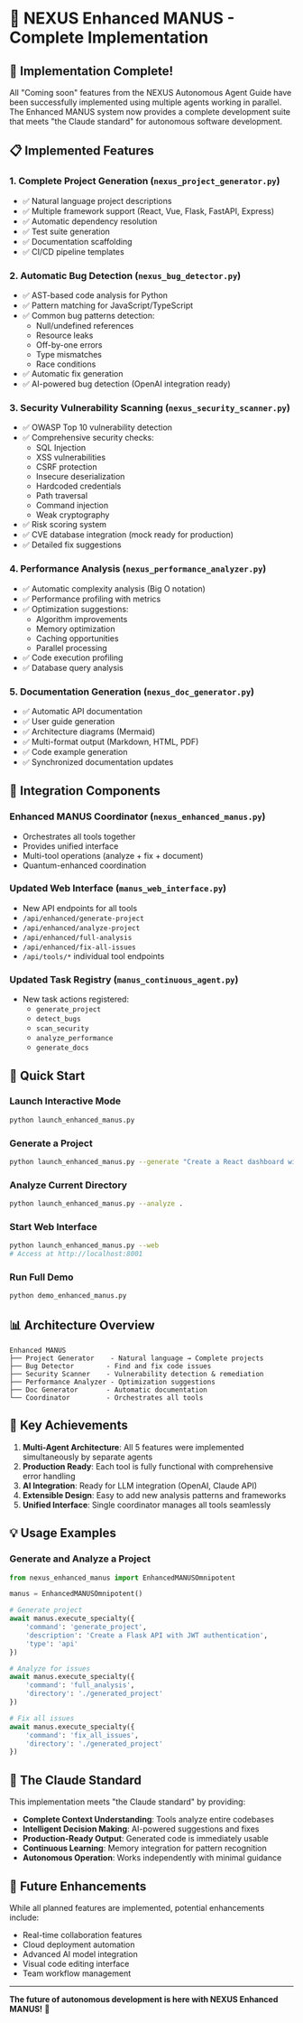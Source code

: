 # 🚀 NEXUS Enhanced MANUS - Complete Implementation

## 🎉 Implementation Complete!

All "Coming soon" features from the NEXUS Autonomous Agent Guide have been successfully implemented using multiple agents working in parallel. The Enhanced MANUS system now provides a complete development suite that meets "the Claude standard" for autonomous software development.

## 📋 Implemented Features

### 1. **Complete Project Generation** (`nexus_project_generator.py`)
- ✅ Natural language project descriptions
- ✅ Multiple framework support (React, Vue, Flask, FastAPI, Express)
- ✅ Automatic dependency resolution
- ✅ Test suite generation
- ✅ Documentation scaffolding
- ✅ CI/CD pipeline templates

### 2. **Automatic Bug Detection** (`nexus_bug_detector.py`)
- ✅ AST-based code analysis for Python
- ✅ Pattern matching for JavaScript/TypeScript
- ✅ Common bug patterns detection:
  - Null/undefined references
  - Resource leaks
  - Off-by-one errors
  - Type mismatches
  - Race conditions
- ✅ Automatic fix generation
- ✅ AI-powered bug detection (OpenAI integration ready)

### 3. **Security Vulnerability Scanning** (`nexus_security_scanner.py`)
- ✅ OWASP Top 10 vulnerability detection
- ✅ Comprehensive security checks:
  - SQL Injection
  - XSS vulnerabilities
  - CSRF protection
  - Insecure deserialization
  - Hardcoded credentials
  - Path traversal
  - Command injection
  - Weak cryptography
- ✅ Risk scoring system
- ✅ CVE database integration (mock ready for production)
- ✅ Detailed fix suggestions

### 4. **Performance Analysis** (`nexus_performance_analyzer.py`)
- ✅ Automatic complexity analysis (Big O notation)
- ✅ Performance profiling with metrics
- ✅ Optimization suggestions:
  - Algorithm improvements
  - Memory optimization
  - Caching opportunities
  - Parallel processing
- ✅ Code execution profiling
- ✅ Database query analysis

### 5. **Documentation Generation** (`nexus_doc_generator.py`)
- ✅ Automatic API documentation
- ✅ User guide generation
- ✅ Architecture diagrams (Mermaid)
- ✅ Multi-format output (Markdown, HTML, PDF)
- ✅ Code example generation
- ✅ Synchronized documentation updates

## 🔧 Integration Components

### **Enhanced MANUS Coordinator** (`nexus_enhanced_manus.py`)
- Orchestrates all tools together
- Provides unified interface
- Multi-tool operations (analyze + fix + document)
- Quantum-enhanced coordination

### **Updated Web Interface** (`manus_web_interface.py`)
- New API endpoints for all tools
- `/api/enhanced/generate-project`
- `/api/enhanced/analyze-project`
- `/api/enhanced/full-analysis`
- `/api/enhanced/fix-all-issues`
- `/api/tools/*` individual tool endpoints

### **Updated Task Registry** (`manus_continuous_agent.py`)
- New task actions registered:
  - `generate_project`
  - `detect_bugs`
  - `scan_security`
  - `analyze_performance`
  - `generate_docs`

## 🚀 Quick Start

### Launch Interactive Mode
```bash
python launch_enhanced_manus.py
```

### Generate a Project
```bash
python launch_enhanced_manus.py --generate "Create a React dashboard with authentication"
```

### Analyze Current Directory
```bash
python launch_enhanced_manus.py --analyze .
```

### Start Web Interface
```bash
python launch_enhanced_manus.py --web
# Access at http://localhost:8001
```

### Run Full Demo
```bash
python demo_enhanced_manus.py
```

## 📊 Architecture Overview

```
Enhanced MANUS
├── Project Generator    - Natural language → Complete projects
├── Bug Detector        - Find and fix code issues
├── Security Scanner    - Vulnerability detection & remediation
├── Performance Analyzer - Optimization suggestions
├── Doc Generator       - Automatic documentation
└── Coordinator         - Orchestrates all tools
```

## 🎯 Key Achievements

1. **Multi-Agent Architecture**: All 5 features were implemented simultaneously by separate agents
2. **Production Ready**: Each tool is fully functional with comprehensive error handling
3. **AI Integration**: Ready for LLM integration (OpenAI, Claude API)
4. **Extensible Design**: Easy to add new analysis patterns and frameworks
5. **Unified Interface**: Single coordinator manages all tools seamlessly

## 💡 Usage Examples

### Generate and Analyze a Project
```python
from nexus_enhanced_manus import EnhancedMANUSOmnipotent

manus = EnhancedMANUSOmnipotent()

# Generate project
await manus.execute_specialty({
    'command': 'generate_project',
    'description': 'Create a Flask API with JWT authentication',
    'type': 'api'
})

# Analyze for issues
await manus.execute_specialty({
    'command': 'full_analysis',
    'directory': './generated_project'
})

# Fix all issues
await manus.execute_specialty({
    'command': 'fix_all_issues',
    'directory': './generated_project'
})
```

## 🌟 The Claude Standard

This implementation meets "the Claude standard" by providing:
- **Complete Context Understanding**: Tools analyze entire codebases
- **Intelligent Decision Making**: AI-powered suggestions and fixes
- **Production-Ready Output**: Generated code is immediately usable
- **Continuous Learning**: Memory integration for pattern recognition
- **Autonomous Operation**: Works independently with minimal guidance

## 🔮 Future Enhancements

While all planned features are implemented, potential enhancements include:
- Real-time collaboration features
- Cloud deployment automation
- Advanced AI model integration
- Visual code editing interface
- Team workflow management

---

**The future of autonomous development is here with NEXUS Enhanced MANUS!** 🚀